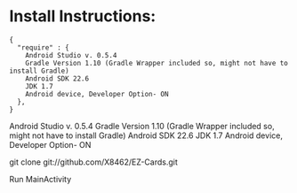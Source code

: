 Install Instructions:
=====================

```
{
  "require" : {
    Android Studio v. 0.5.4
    Gradle Version 1.10 (Gradle Wrapper included so, might not have to install Gradle)
    Android SDK 22.6
    JDK 1.7
    Android device, Developer Option- ON
  },
}
```


Android Studio v. 0.5.4
Gradle Version 1.10 (Gradle Wrapper included so, might not have to install Gradle)
Android SDK 22.6
JDK 1.7
Android device, Developer Option- ON

  git clone git://github.com/X8462/EZ-Cards.git
  
Run MainActivity

